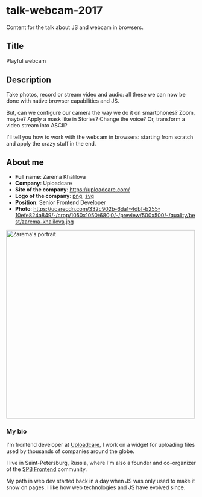 # talk-webcam-2017
Content for the talk about JS and webcam in browsers.

## Title

Playful webcam

## Description

Take photos, record or stream video and audio: all these
we can now be done with native browser capabilities and JS.

But, can we configure our camera the way we do it on smartphones?
Zoom, maybe? Apply a mask like in Stories?
Change the voice?
Or, transform a video stream into ASCII?

I'll tell you how to work with the webcam in browsers:
starting from scratch and apply the crazy stuff in the end.

## About me

* **Full name**: Zarema Khalilova
* **Company**: Uploadcare
* **Site of the company**: https://uploadcare.com/
* **Logo of the company**: [png][uploadcare-png], [svg][uploadcare-svg]
* **Position**: Senior Frontend Developer
* **Photo**: https://ucarecdn.com/332c902b-6da1-4dbf-b255-10efe824a849/-/crop/1050x1050/680,0/-/preview/500x500/-/quality/best/zarema-khalilova.jpg

[uploadcare-png]: https://ucarecdn.com/42d10221-1c2f-40b0-b348-b44eb02662bb/uploadcare-logo.png
[uploadcare-svg]: https://ucarecdn.com/e0367a86-9787-44b1-bc94-878e18ae2928/uploadcare-logo.svg

<p>
  <a href="https://ucarecdn.com/332c902b-6da1-4dbf-b255-10efe824a849/-/crop/1050x1050/680,0/-/preview/500x500/-/quality/best/zarema-khalilova.jpg">
    <img src="https://ucarecdn.com/332c902b-6da1-4dbf-b255-10efe824a849/-/crop/1050x1050/680,0/-/preview/500x500/-/quality/best/zarema-khalilova.jpg"
         alt="Zarema's portrait" width="500" />
  </a>
</p>

### My bio

I'm frontend developer at [Uploadcare][uploadcare],
I work on a widget for uploading files
used by thousands of companies around the globe.

I live in Saint-Petersburg, Russia, where I'm also a founder and
co-organizer of the [SPB Frontend][spb-frontend] community.

My path in web dev started back in a day
when JS was only used to make it snow on pages.
I like how web technologies and JS have evolved since.

[uploadcare]: https://uploadcare.com/
[spb-frontend]: http://spb-frontend.ru/
